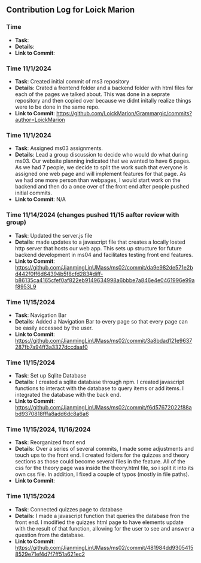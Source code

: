 ## Contribution Log for Loick Marion

### Time
- **Task**: 
- **Details**:
- **Link to Commit**:

### Time 11/1/2024
- **Task**: Created initial commit of ms3 repository
- **Details**: Crated a frontend folder and a backend folder with html files for each of the pages we talked about. This was done in a seprate repository and then copied over because we didnt initally realize things were to be done in the same repo.
- **Link to Commit**: https://github.com/LoickMarion/Grammargic/commits?author=LoickMarion

### Time 11/1/2024
- **Task**: Assigned ms03 assignments.
- **Details**: Lead a group discussion to decide who would do what during ms03. Our website planning indicated that we wanted to have 6 pages. As we had 7 people, we decide to split the work such that everyone is assigned one web page and will implement features for that page. As we had one more person than webpages, I would start work on the backend and then do a once over  of the front end after people pushed initial commits. 
- **Link to Commit**: N/A

### Time 11/14/2024 (changes pushed 11/15 aafter review with group)
- **Task**: Updated the server.js file
- **Details**: made updates to a javascript file that creates a locally losted http server that hosts our web app. This sets up structure for future backend development in ms04 and facilitates testing front end features.
- **Link to Commit**: https://github.com/JianmingLinUMass/ms02/commit/da9e982de571e2bd442f0ff6d64394b5f8cfd283#diff-b86135ca4165cfef0af822eb9149634998a6bbbe7a846e4e0461996e99af8953L9

### Time 11/15/2024
- **Task**: Navigation Bar
- **Details**: Added a Navigation Bar to every page so that every page can be easily accessed by the user.
- **Link to Commit**: https://github.com/JianmingLinUMass/ms02/commit/3a8bdad121e9637287fb7a94ff3a3327dccdaaf0

### Time 11/15/2024
- **Task**: Set up Sqlite Database
- **Details**: I created a sqlite database through npm. I created javascript functions to interact with the database to query items or add items. I integrated the database with the back end.
- **Link to Commit**: https://github.com/JianmingLinUMass/ms02/commit/f6d57672022f88abd9370818fffa8add6dc8a6a6

### Time 11/15/2024, 11/16/2024
- **Task**: Reorganized front end
- **Details**: Over a series of several commits, I made some adjustments and touch ups to the front end. I created folders for the quizzes and theory sections as those could become several files in the feature. All of the css for the theory page was inside the theory.html file, so i split it into its own css file. In addition, I  fixed a couple of typos (mostly in file paths).
- **Link to Commit**:

### Time 11/15/2024
- **Task**: Connected quizzes page to database
- **Details**: I made a javascript function that queries the database fron the front end. I modified the quizzes html page to have elements update with the result of that function, allowing for the user to see and answer a question from the database.
- **Link to Commit**: https://github.com/JianmingLinUMass/ms02/commit/481984dd93054158529e71ef4d7f7ff51a621ec2